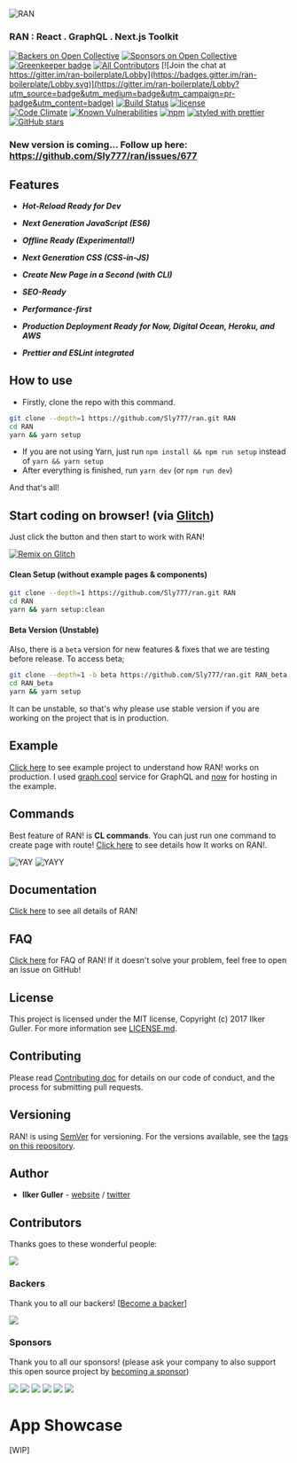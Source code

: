 ![RAN](https://user-images.githubusercontent.com/694940/29736531-6ab509e8-8a02-11e7-8e61-66e5ea4e29b8.png)
### RAN : React . GraphQL . Next.js Toolkit

[![Backers on Open Collective](https://opencollective.com/ran/backers/badge.svg)](https://opencollective.com/ran/) [![Sponsors on Open Collective](https://opencollective.com/ran/sponsors/badge.svg)](https://opencollective.com/ran/)
[![Greenkeeper badge](https://badges.greenkeeper.io/Sly777/ran.svg)](https://greenkeeper.io/) [![All Contributors](https://img.shields.io/badge/all_contributors-4-orange.svg?style=flat-square)](#contributors) [![Join the chat at https://gitter.im/ran-boilerplate/Lobby](https://badges.gitter.im/ran-boilerplate/Lobby.svg)](https://gitter.im/ran-boilerplate/Lobby?utm_source=badge&utm_medium=badge&utm_campaign=pr-badge&utm_content=badge) [![Build Status](https://travis-ci.org/Sly777/ran.svg?branch=master)](https://travis-ci.org/Sly777/ran) [![license](https://img.shields.io/github/license/sly777/ran.svg)]()<br/>
[![Code Climate](https://codeclimate.com/github/Sly777/ran/badges/gpa.svg)](https://codeclimate.com/github/Sly777/ran) [![Known Vulnerabilities](https://snyk.io/test/github/sly777/ran/badge.svg)](https://snyk.io/test/github/sly777/ran) [![npm](https://img.shields.io/npm/v/ran-boilerplate.svg)](https://www.npmjs.com/package/ran-boilerplate) [![styled with prettier](https://img.shields.io/badge/styled_with-prettier-ff69b4.svg)](https://github.com/prettier/prettier) [![GitHub stars](https://img.shields.io/github/stars/sly777/ran.svg?style=social&label=Stars)](https://github.com/Sly777/ran)

### New version is coming... Follow up here: https://github.com/Sly777/ran/issues/677

## Features

- ***Hot-Reload Ready for Dev***

- ***Next Generation JavaScript (ES6)***

- ***Offline Ready (Experimental!)***

- ***Next Generation CSS (CSS-in-JS)***

- ***Create New Page in a Second (with CLI)***

- ***SEO-Ready***

- ***Performance-first***

- ***Production Deployment Ready for Now, Digital Ocean, Heroku, and AWS***

- ***Prettier and ESLint integrated***

## How to use

- Firstly, clone the repo with this command.

```bash
git clone --depth=1 https://github.com/Sly777/ran.git RAN
cd RAN
yarn && yarn setup
```

- If you are not using Yarn, just run ```npm install && npm run setup``` instead of ```yarn && yarn setup```
- After everything is finished, run ```yarn dev``` (or ```npm run dev```)

And that's all!

## Start coding on browser! (via [Glitch](https://glitch.com))

Just click the button and then start to work with RAN!

[![Remix on Glitch](https://cdn.glitch.com/2703baf2-b643-4da7-ab91-7ee2a2d00b5b%2Fremix-button.svg)](https://glitch.com/edit/#!/import/github/Sly777/ran)

#### Clean Setup (without example pages & components)

```bash
git clone --depth=1 https://github.com/Sly777/ran.git RAN
cd RAN
yarn && yarn setup:clean
```

#### Beta Version (Unstable)

Also, there is a ```beta``` version for new features & fixes that we are testing before release. To access beta;

```bash
git clone --depth=1 -b beta https://github.com/Sly777/ran.git RAN_beta
cd RAN_beta
yarn && yarn setup
```

It can be unstable, so that's why please use stable version if you are working on the project that is in production.

## Example

[Click here](https://ran.now.sh/) to see example project to understand how RAN! works on production. I used [graph.cool](https://graph.cool/) service for GraphQL and [now](https://zeit.co/now) for hosting in the example.

## Commands

Best feature of RAN! is **CL commands**. You can just run one command to create page with route! [Click here](docs/Commands.md) to see details how It works on RAN!.

![YAY](https://media.giphy.com/media/l0Iy6nmyS5p7hIAso/giphy.gif)
![YAYY](https://media.giphy.com/media/26vIfscbQhVK7ML5u/giphy.gif)

## Documentation

[Click here](https://www.rantoolkit.com/) to see all details of RAN!

## FAQ

[Click here](docs/FAQ.md) for FAQ of RAN! If it doesn't solve your problem, feel free to open an issue on GitHub!

## License

This project is licensed under the MIT license, Copyright (c) 2017 Ilker Guller. For more information see [LICENSE.md](LICENSE.md).

## Contributing

Please read [Contributing doc](docs/Contributing.md) for details on our code of conduct, and the process for submitting pull requests.

## Versioning

RAN! is using [SemVer](http://semver.org/) for versioning. For the versions available, see the [tags on this repository](https://github.com/Sly777/ran/tags).

## Author

* **Ilker Guller** - [website](http://ilkerguller.com) / [twitter](https://twitter.com/the_bluescreen)

## Contributors

Thanks goes to these wonderful people:

<a href="graphs/contributors"><img src="https://opencollective.com/ran/contributors.svg?width=890" /></a>

### Backers

Thank you to all our backers! [[Become a backer](https://opencollective.com/ran#backer)]

<a href="https://opencollective.com/ran#backers" target="_blank"><img src="https://opencollective.com/ran/backers.svg?width=890"></a>

### Sponsors

Thank you to all our sponsors! (please ask your company to also support this open source project by [becoming a sponsor](https://opencollective.com/ran#sponsor))

<a href="https://opencollective.com/ran/sponsor/0/website" target="_blank"><img src="https://opencollective.com/ran/sponsor/0/avatar.svg"></a>
<a href="https://opencollective.com/ran/sponsor/1/website" target="_blank"><img src="https://opencollective.com/ran/sponsor/1/avatar.svg"></a>
<a href="https://opencollective.com/ran/sponsor/2/website" target="_blank"><img src="https://opencollective.com/ran/sponsor/2/avatar.svg"></a>
<a href="https://opencollective.com/ran/sponsor/3/website" target="_blank"><img src="https://opencollective.com/ran/sponsor/3/avatar.svg"></a>
<a href="https://opencollective.com/ran/sponsor/4/website" target="_blank"><img src="https://opencollective.com/ran/sponsor/4/avatar.svg"></a>
<a href="https://opencollective.com/ran/sponsor/5/website" target="_blank"><img src="https://opencollective.com/ran/sponsor/5/avatar.svg"></a>

# App Showcase

[WIP]

